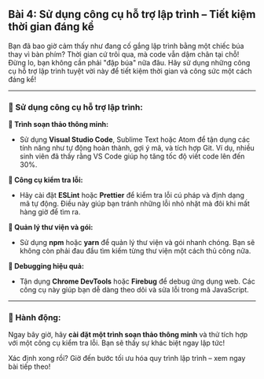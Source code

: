 ## Bài 4: Sử dụng công cụ hỗ trợ lập trình – Tiết kiệm thời gian đáng kể

Bạn đã bao giờ cảm thấy như đang cố gắng lập trình bằng một chiếc búa thay vì bàn phím? Thời gian cứ trôi qua, mà code vẫn dậm chân tại chỗ! Đừng lo, bạn không cần phải "đập búa" nữa đâu. Hãy sử dụng những công cụ hỗ trợ lập trình tuyệt vời này để tiết kiệm thời gian và công sức một cách đáng kể!

---

### 📌 Sử dụng công cụ hỗ trợ lập trình:

**🔹 Trình soạn thảo thông minh:**
- Sử dụng **Visual Studio Code**, Sublime Text hoặc Atom để tận dụng các tính năng như tự động hoàn thành, gợi ý mã, và tích hợp Git. Ví dụ, nhiều sinh viên đã thấy rằng VS Code giúp họ tăng tốc độ viết code lên đến 30%.

**🔹 Công cụ kiểm tra lỗi:**
- Hãy cài đặt **ESLint** hoặc **Prettier** để kiểm tra lỗi cú pháp và định dạng mã tự động. Điều này giúp bạn tránh những lỗi nhỏ nhặt mà đôi khi mất hàng giờ để tìm ra.

**🔹 Quản lý thư viện và gói:**
- Sử dụng **npm** hoặc **yarn** để quản lý thư viện và gói nhanh chóng. Bạn sẽ không còn phải đau đầu tìm kiếm từng thư viện một cách thủ công nữa.

**🔹 Debugging hiệu quả:**
- Tận dụng **Chrome DevTools** hoặc **Firebug** để debug ứng dụng web. Các công cụ này giúp bạn dễ dàng theo dõi và sửa lỗi trong mã JavaScript.

---

### 🚀 Hành động:

Ngay bây giờ, hãy **cài đặt một trình soạn thảo thông minh** và thử tích hợp với một công cụ kiểm tra lỗi. Bạn sẽ thấy sự khác biệt ngay lập tức!

Xác định xong rồi? Giờ đến bước tối ưu hóa quy trình lập trình – xem ngay bài tiếp theo!